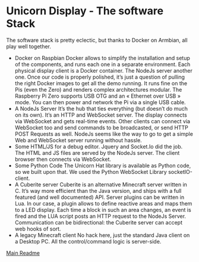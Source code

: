 # Unicorn Display - The software Stack

The software stack is pretty eclectic, but thanks to Docker on Armbian, all play well together.

* Docker on Raspbian
Docker allows to simplify the installation and setup of the components, and runs each one in a separate environment.
Each physical display client is a Docker container. The NodeJs server another one. Once our code is properly polished, it’s just a question of pulling the right Docker images to get all the demo running. It runs fine on the Pis (even the Zero) and renders complex architectures modular.
The Raspberry Pi Zero supports USB OTG and an « Ethernet over USB » mode. You can then power and network the Pi via a single USB cable.
* A NodeJs Server
It’s the hub that ties everything (but doesn’t do much on its own). It’s an HTTP and WebSocket server. The display connects via WebSocket and gets real-time events. Other clients can connect via WebSocket too and send commands to be broadcasted, or send HTTP POST Requests as well.
NodeJs seems like the way to go to get a simple Web and WebSocket server running without hassle.
* Some HTML/JS for a debug editor.
Jquery and Socket.Io did the job. The HTML and JS files are served by the NodeJs server. The client browser then connects via WebSocket.
* Some Python Code
The Unicorn Hat library is available as Python code, so we built upon that. We used the Python WebSocket Library socketIO-client.
* A Cuberite server
Cuberite is an alternative Minecraft server written in C. It’s way more efficient than the Java version, and ships with a full featured (and well documented) API. Server plugins can be written in Lua. In our case, a plugin allows to define reactive areas and maps them to a LED display. Each time a block in such an area changes, an event is fired and the LUA script posts an HTTP request to the NodeJs Server. Communication can be bidirectional: the Cuberite server can accept web hooks of sort.
* A legacy Minecraft client
No hack here, just the standard Java client on a Desktop PC. All the control/command logic is server-side.

[Main Readme](README.md)
